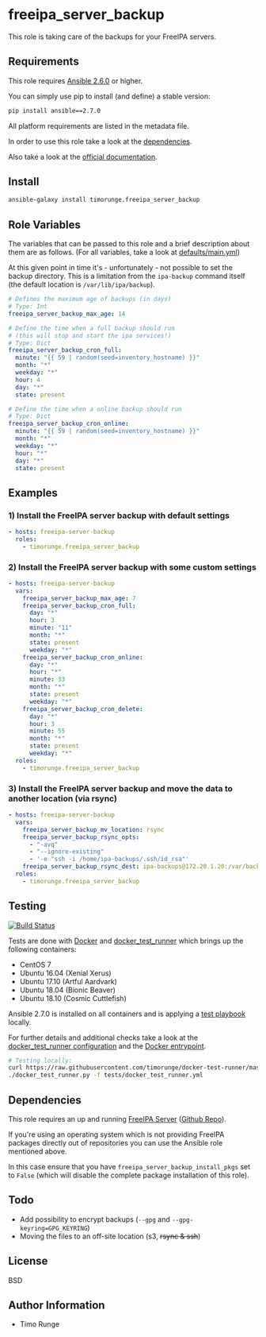 # freeipa_server_backup

This role is taking care of the backups for your FreeIPA servers.

## Requirements

This role requires
[Ansible 2.6.0](https://docs.ansible.com/ansible/devel/roadmap/ROADMAP_2_6.html)
or higher.

You can simply use pip to install (and define) a stable version:

```sh
pip install ansible==2.7.0
```

All platform requirements are listed in the metadata file.

In order to use this role take a look at the [dependencies](#dependencies).

Also take a look at the
[official documentation](https://www.freeipa.org/page/Backup_and_Restore).

## Install

```sh
ansible-galaxy install timorunge.freeipa_server_backup
```

## Role Variables

The variables that can be passed to this role and a brief description about
them are as follows. (For all variables, take a look at [defaults/main.yml](defaults/main.yml))

At this given point in time it's - unfortunately - not possible to set the
backup directory. This is a limitation from the `ipa-backup` command itself (the
default location is `/var/lib/ipa/backup`).

```yaml
# Defines the maximum age of backups (in days)
# Type: Int
freeipa_server_backup_max_age: 14

# Define the time when a full backup should run
# (this will stop and start the ipa services!)
# Type: Dict
freeipa_server_backup_cron_full:
  minute: "{{ 59 | random(seed=inventory_hostname) }}"
  month: "*"
  weekday: "*"
  hour: 4
  day: "*"
  state: present

# Define the time when a online backup should run
# Type: Dict
freeipa_server_backup_cron_online:
  minute: "{{ 59 | random(seed=inventory_hostname) }}"
  month: "*"
  weekday: "*"
  hour: "*"
  day: "*"
  state: present
```

## Examples

### 1) Install the FreeIPA server backup with default settings

```yaml
- hosts: freeipa-server-backup
  roles:
    - timorunge.freeipa_server_backup
```

### 2) Install the FreeIPA server backup with some custom settings

```yaml
- hosts: freeipa-server-backup
  vars:
    freeipa_server_backup_max_age: 7
    freeipa_server_backup_cron_full:
      day: "*"
      hour: 3
      minute: "11"
      month: "*"
      state: present
      weekday: "*"
    freeipa_server_backup_cron_online:
      day: "*"
      hour: "*"
      minute: 33
      month: "*"
      state: present
      weekday: "*"
    freeipa_server_backup_cron_delete:
      day: "*"
      hour: 3
      minute: 55
      month: "*"
      state: present
      weekday: "*"
  roles:
    - timorunge.freeipa_server_backup
```

### 3) Install the FreeIPA server backup and move the data to another location (via rsync)

```yaml
- hosts: freeipa-server-backup
  vars:
    freeipa_server_backup_mv_location: rsync
    freeipa_server_backup_rsync_opts:
      - "-avq"
      - "--ignore-existing"
      - '-e "ssh -i /home/ipa-backups/.ssh/id_rsa"'
    freeipa_server_backup_rsync_dest: ipa-backups@172.20.1.20:/var/backups/ipa-backup
  roles:
    - timorunge.freeipa_server_backup
```

## Testing

[![Build Status](https://travis-ci.org/timorunge/ansible-freeipa-server-backup.svg?branch=master)](https://travis-ci.org/timorunge/ansible-freeipa-server-backup)

Tests are done with [Docker](https://www.docker.com) and
[docker_test_runner](https://github.com/timorunge/docker-test-runner) which
brings up the following containers:

- CentOS 7
- Ubuntu 16.04 (Xenial Xerus)
- Ubuntu 17.10 (Artful Aardvark)
- Ubuntu 18.04 (Bionic Beaver)
- Ubuntu 18.10 (Cosmic Cuttlefish)

Ansible 2.7.0 is installed on all containers and is applying a
[test playbook](tests/test.yml) locally.

For further details and additional checks take a look at the
[docker_test_runner configuration](tests/docker_test_runner.yml) and the
[Docker entrypoint](tests/docker/docker-entrypoint.sh).

```sh
# Testing locally:
curl https://raw.githubusercontent.com/timorunge/docker-test-runner/master/install.sh | sh
./docker_test_runner.py -f tests/docker_test_runner.yml
```

## Dependencies

This role requires an up and running
[FreeIPA Server](https://galaxy.ansible.com/timorunge/freeipa_server)
([Github Repo](https://github.com/timorunge/ansible-freeipa-server)).

If you're using an operating system which is not providing FreeIPA packages
directly out of repositories you can use the Ansible role mentioned above.

In this case ensure that you have `freeipa_server_backup_install_pkgs` set
to `False` (which will disable the complete package installation of this role).

## Todo

- Add possibility to encrypt backups (`--gpg` and `--gpg-keyring=GPG_KEYRING`)
- Moving the files to an off-site location (s3, ~~rsync & ssh~~)

## License

BSD

## Author Information

- Timo Runge
